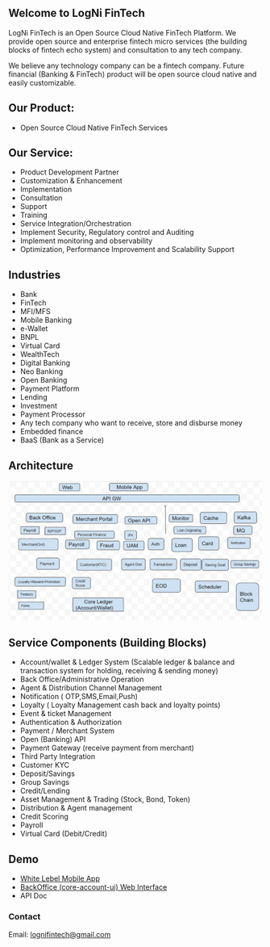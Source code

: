 ## Welcome to LogNi FinTech

LogNi FinTech is an Open Source Cloud Native FinTech Platform.
We provide open source and enterprise fintech micro services (the building blocks of fintech echo system) and consultation to any tech company.

We believe any technology company can be a fintech company. Future financial (Banking & FinTech) product will be open source cloud native and easily customizable.
 
## Our Product:
- Open Source Cloud Native FinTech Services

## Our Service:
- Product Development Partner
- Customization & Enhancement
- Implementation 
- Consultation
- Support
- Training
- Service Integration/Orchestration
- Implement Security, Regulatory control and Auditing 
- Implement monitoring and observability 
- Optimization, Performance Improvement and Scalability Support
 

## Industries
- Bank
- FinTech 
- MFI/MFS
- Mobile Banking
- e-Wallet
- BNPL
- Virtual Card
- WealthTech
- Digital Banking
- Neo Banking
- Open Banking
- Payment Platform
- Lending 
- Investment
- Payment Processor
- Any tech company who want to receive, store and disburse money
- Embedded finance
- BaaS (Bank as a Service)  

## Architecture
![Architecture](./lognifintech-architecture.jpg)

## Service Components (Building Blocks) 
- Account/wallet & Ledger System (Scalable ledger & balance and transaction system for holding, receiving & sending money) 
- Back Office/Administrative Operation
- Agent & Distribution Channel Management
- Notification ( OTP,SMS,Email,Push)
- Loyalty ( Loyalty Management cash back and loyalty points)
- Event & ticket Management
- Authentication & Authorization
- Payment / Merchant System
- Open (Banking) API
- Payment Gateway (receive payment from merchant)
- Third Party Integration
- Customer KYC
- Deposit/Savings
- Group Savings
- Credit/Lending
- Asset Management & Trading (Stock, Bond, Token) 
- Distribution & Agent management
- Credit Scoring
- Payroll 
- Virtual Card (Debit/Credit)

## Demo
- [White Lebel Mobile App](https://github.com/LogNi-FinTech/mobile-app-screen/blob/main/README.md)
- [BackOffice (core-account-ui) Web Interface](https://github.com/LogNi-FinTech/account-core-ui-screen/blob/main/README.md)
- API Doc

### Contact
Email: lognifintech@gmail.com
